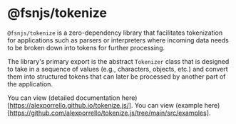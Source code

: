 # @fsnjs/tokenize

`@fsnjs/tokenize` is a zero-dependency library that facilitates tokenization
for applications such as parsers or interpreters where incoming data
needs to be broken down into tokens for further processing.

The library's primary export is the abstract `Tokenizer` class
that is designed to take in a sequence of values
(e.g., characters, objects, etc.) and convert them into structured tokens
that can later be processed by another part of the application.

You can view (detailed documentation here)[https://alexporrello.github.io/tokenize.js/].
You can view (example here)[https://github.com/alexporrello/tokenize.js/tree/main/src/examples].

